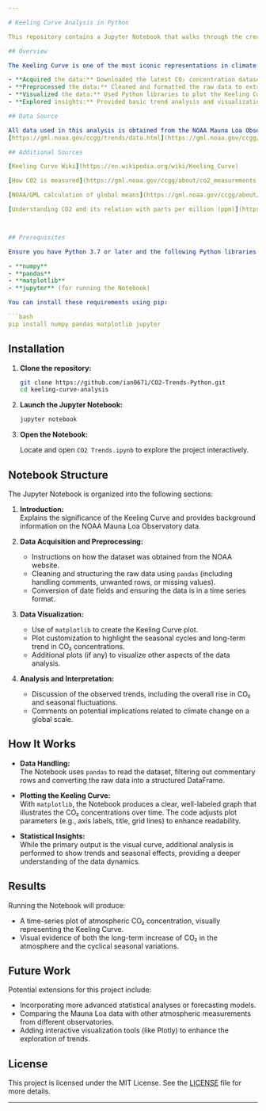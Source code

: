 ```yaml
---

# Keeling Curve Analysis in Python

This repository contains a Jupyter Notebook that walks through the creation of the Keeling Curve using Python. The project uses observational data from the [NOAA Mauna Loa Observatory](https://gml.noaa.gov/ccgg/trends/data.html) to visualize trends in atmospheric CO₂ concentrations over time.

## Overview

The Keeling Curve is one of the most iconic representations in climate science—a time series plot that shows the continuous increase in atmospheric CO₂ concentrations as well as its seasonal variations. In this project, I:

- **Acquired the data:** Downloaded the latest CO₂ concentration dataset from the NOAA Mauna Loa Observatory.
- **Preprocessed the data:** Cleaned and formatted the raw data to extract the necessary date and concentration information.
- **Visualized the data:** Used Python libraries to plot the Keeling Curve, capturing both the long-term trend and seasonal fluctuations.
- **Explored insights:** Provided basic trend analysis and visualization techniques to make sense of the atmospheric data.

## Data Source

All data used in this analysis is obtained from the NOAA Mauna Loa Observatory. Check out the data at:  
[https://gml.noaa.gov/ccgg/trends/data.html](https://gml.noaa.gov/ccgg/trends/data.html)

## Additional Sources

[Keeling Curve Wiki](https://en.wikipedia.org/wiki/Keeling_Curve) 

[How CO2 is measured](https://gml.noaa.gov/ccgg/about/co2_measurements.html)

[NOAA/GML calculation of global means](https://gml.noaa.gov/ccgg/about/global_means.html)

[Understanding CO2 and its relation with parts per million (ppm)](https://www.co2meter.com/blogs/news/co2-ppm)



## Prerequisites

Ensure you have Python 3.7 or later and the following Python libraries installed:

- **numpy**
- **pandas**
- **matplotlib**
- **jupyter** (for running the Notebook)

You can install these requirements using pip:

```bash
pip install numpy pandas matplotlib jupyter
```

## Installation

1. **Clone the repository:**

   ```bash
   git clone https://github.com/ian0671/CO2-Trends-Python.git
   cd keeling-curve-analysis
   ```

2. **Launch the Jupyter Notebook:**

   ```bash
   jupyter notebook
   ```

3. **Open the Notebook:**

   Locate and open `CO2 Trends.ipynb` to explore the project interactively.

## Notebook Structure

The Jupyter Notebook is organized into the following sections:

1. **Introduction:**  
   Explains the significance of the Keeling Curve and provides background information on the NOAA Mauna Loa Observatory data.

2. **Data Acquisition and Preprocessing:**  
   - Instructions on how the dataset was obtained from the NOAA website.
   - Cleaning and structuring the raw data using `pandas` (including handling comments, unwanted rows, or missing values).
   - Conversion of date fields and ensuring the data is in a time series format.

3. **Data Visualization:**  
   - Use of `matplotlib` to create the Keeling Curve plot.
   - Plot customization to highlight the seasonal cycles and long-term trend in CO₂ concentrations.
   - Additional plots (if any) to visualize other aspects of the data analysis.

4. **Analysis and Interpretation:**  
   - Discussion of the observed trends, including the overall rise in CO₂ and seasonal fluctuations.
   - Comments on potential implications related to climate change on a global scale.

## How It Works

- **Data Handling:**  
  The Notebook uses `pandas` to read the dataset, filtering out commentary rows and converting the raw data into a structured DataFrame.
  
- **Plotting the Keeling Curve:**  
  With `matplotlib`, the Notebook produces a clear, well-labeled graph that illustrates the CO₂ concentrations over time. The code adjusts plot parameters (e.g., axis labels, title, grid lines) to enhance readability.

- **Statistical Insights:**  
  While the primary output is the visual curve, additional analysis is performed to show trends and seasonal effects, providing a deeper understanding of the data dynamics.

## Results

Running the Notebook will produce:
- A time-series plot of atmospheric CO₂ concentration, visually representing the Keeling Curve.
- Visual evidence of both the long-term increase of CO₂ in the atmosphere and the cyclical seasonal variations.

## Future Work

Potential extensions for this project include:
- Incorporating more advanced statistical analyses or forecasting models.
- Comparing the Mauna Loa data with other atmospheric measurements from different observatories.
- Adding interactive visualization tools (like Plotly) to enhance the exploration of trends.

## License

This project is licensed under the MIT License. See the [LICENSE](LICENSE) file for more details.

---
```

